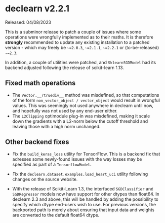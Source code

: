 # declearn v2.2.1

Released: 04/08/2023

This is a subminor release to patch a couple of issues where some operations
were wrongfully implemented as to their maths. It is therefore **strongly**
recommended to update any existing installation to a patched version - which
may freely be `~=2.0.3`, `~=2.1.1`, `~=2.2.1` or (to-be-released) `~=2.3`.

In addition, a couple of utilities were patched, and `SklearnSGDModel` had its
backend adjusted following the release of scikit-learn 1.13.

## Fixed math operations

- The `Vector.__rtruediv__` method was misdefined, so that computations of the
  form `non_vector_object / vector_object` would result in wrongful values.
  This was seemingly not used anywhere in declearn until now, and hopefully was
  not used by any end-user either.
- The `L2Clipping` optimodule plug-in was misdefined, making it scale down the
  gradients with a L2-norm below the cutoff threshold and leaving those with a
  high norm unchanged.

## Other backend fixes

- Fix the `build_keras_loss` utility for TensorFlow. This is a backend fix
  that adresses some newly-found issues with the way losses may be specified
  as part of a `TensorflowModel`.

- Fix the `declearn.dataset.examples.load_heart_uci` utility following changes
  on the source website.

- With the release of Scikit-Learn 1.3, the interfaced `SGDClassifier` and
  `SGDRegressor` models now have support for other dtypes than float64. In
  declearn 2.3 and above, this will be handled by adding the possibility
  to specify which dtype end-users wish to use. For previous versions, the
  backported path is merely about ensuring that input data and weights are
  converted to the default float64 dtype.
